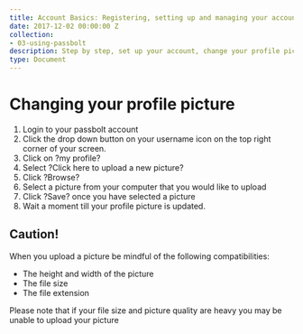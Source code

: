 ```yaml
---
title: Account Basics: Registering, setting up and managing your account
date: 2017-12-02 00:00:00 Z
collection:
- 03-using-passbolt
description: Step by step, set up your account, change your profile pic, manage your account.
type: Document
---
```


# Changing your profile picture
1. Login to your passbolt account
2. Click the drop down button on your username icon on the top right corner of your screen.
3. Click on ?my profile?
4. Select ?Click here  to upload a new picture?
5. Click ?Browse?
6. Select a picture from your computer that you would like to upload
7. Click ?Save? once you have selected a picture
8. Wait a moment till your profile picture is updated.

## Caution!
When you upload a picture be mindful of the following compatibilities:
* The height and width of the picture
* The file size
* The file extension

Please note that if your file size and picture quality are heavy you may be unable to upload your picture
